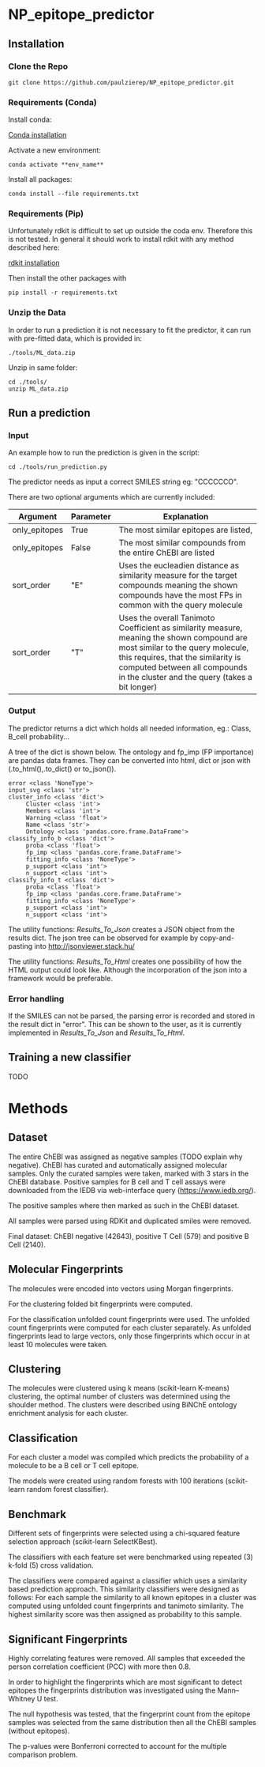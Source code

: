 # NP_epitope_predictor

## Installation

### Clone the Repo

```
git clone https://github.com/paulzierep/NP_epitope_predictor.git
```

### Requirements (Conda)

Install conda:

[Conda installation](https://docs.conda.io/projects/conda/en/latest/user-guide/install/)

Activate a new environment:

```
conda activate **env_name**
```

Install all packages:

```
conda install --file requirements.txt
```

### Requirements (Pip)

Unfortunately rdkit is difficult to set up outside the coda env. Therefore this is not tested.
In general it should work to install rdkit with any method described here:

[rdkit installation](http://www.rdkit.org/docs/Install.html)

Then install the other packages with 

```
pip install -r requirements.txt
```

### Unzip the Data

In order to run a prediction it is not necessary to fit the predictor, it can run with pre-fitted data, which is provided in:

```
./tools/ML_data.zip
```

Unzip in same folder:

```
cd ./tools/
unzip ML_data.zip
```

## Run a prediction

### Input

An example how to run the prediction is given in the script:

```
cd ./tools/run_prediction.py
```

The predictor needs as input a correct SMILES string eg: "CCCCCCO".

There are two optional arguments which are currently included:

Argument | Parameter | Explanation
------------ | ----------|---
only_epitopes | True | The most similar epitopes are listed, 
only_epitopes | False | The most similar compounds from the entire ChEBI are listed
sort_order | "E" | Uses the eucleadien distance as similarity measure for the target compounds meaning the shown compounds have the most FPs in common with the query molecule 
sort_order | "T" | Uses the overall Tanimoto Coefficient as similarity measure, meaning the shown compound are most similar to the query molecule, this requires, that the similarity is computed between all compounds in the cluster and the query (takes a bit longer)

### Output

The predictor returns a dict which holds all needed information, eg.: Class, B_cell probability...

A tree of the dict is shown below. The ontology and fp_imp (FP importance) are pandas data frames. They can be converted into html, dict or json with (.to_html(),.to_dict() or to_json()).

```
error <class 'NoneType'>
input_svg <class 'str'>
cluster_info <class 'dict'>
	 Cluster <class 'int'>
	 Members <class 'int'>
	 Warning <class 'float'>
	 Name <class 'str'>
	 Ontology <class 'pandas.core.frame.DataFrame'>
classify_info_b <class 'dict'>
	 proba <class 'float'>
	 fp_imp <class 'pandas.core.frame.DataFrame'>
	 fitting_info <class 'NoneType'>
	 p_support <class 'int'>
	 n_support <class 'int'>
classify_info_t <class 'dict'>
	 proba <class 'float'>
	 fp_imp <class 'pandas.core.frame.DataFrame'>
	 fitting_info <class 'NoneType'>
	 p_support <class 'int'>
	 n_support <class 'int'>
```

The utility functions: *Results_To_Json* creates a JSON object from the results dict. 
The json tree can be observed for example by copy-and-pasting into http://jsonviewer.stack.hu/

The utility functions: *Results_To_Html* creates one possibility of how the HTML output could look like.
Although the incorporation of the json into a framework would be preferable. 

### Error handling

If the SMILES can not be parsed,
the parsing error is recorded and stored in the 
result dict in "error".
This can be shown to the user, as it is currently implemented in *Results_To_Json* and *Results_To_Html*.

## Training a new classifier

TODO

# Methods 

## Dataset

The entire ChEBI was assigned as negative samples (TODO explain why negative). ChEBI has curated and automatically 
assigned molecular samples. Only the curated samples were taken, marked with 3 stars in the ChEBI database.
Positive samples for B cell and T cell assays were downloaded from the IEDB via web-interface query (https://www.iedb.org/).

The positive samples where then marked as such in the ChEBI dataset.

All samples were parsed using RDKit and duplicated smiles were removed.

Final dataset:
ChEBI negative (42643), positive T Cell (579) and positive B Cell (2140).

## Molecular Fingerprints 

The molecules were encoded into vectors using Morgan fingerprints.

For the clustering folded bit fingerprints were computed. 

For the classification unfolded count fingerprints were used.
The unfolded count fingerprints were computed for each cluster separately.
As unfolded fingerprints lead to large vectors, only those fingerprints which occur
in at least 10 molecules were taken.

## Clustering

The molecules were clustered using k means (scikit-learn K-means) clustering, 
the optimal number of clusters was 
determined using the shoulder method. 
The clusters were described using BiNChE ontology enrichment analysis for each cluster.

## Classification

For each cluster a model was compiled which predicts the 
probability of a molecule to be a B cell or T cell epitope.

The models were created using random forests with 100 iterations (scikit-learn random forest classifier).

## Benchmark

Different sets of fingerprints were selected using a chi-squared feature selection approach
(scikit-learn SelectKBest).

The classifiers with each feature set were benchmarked using repeated (3) k-fold (5) cross validation.

The classifiers were compared against a classifier which uses a similarity based prediction approach.
This similarity classifiers were designed as follows: 
For each sample the similarity to all known epitopes 
in a cluster was computed using unfolded count fingerprints and tanimoto similarity.
The highest similarity score was then assigned as probability to this sample.

## Significant Fingerprints

Highly correlating features were removed. All samples that exceeded the person correlation coefficient (PCC)
with more then 0.8.

In order to highlight the fingerprints which are most significant to detect epitopes
the fingerprints distribution was investigated using the Mann–Whitney U test.

The null hypothesis was tested, that the fingerprint count from the epitope samples was
selected from the same distribution then all the ChEBI samples (without epitopes).

The p-values were Bonferroni corrected to account for the multiple comparison problem.
